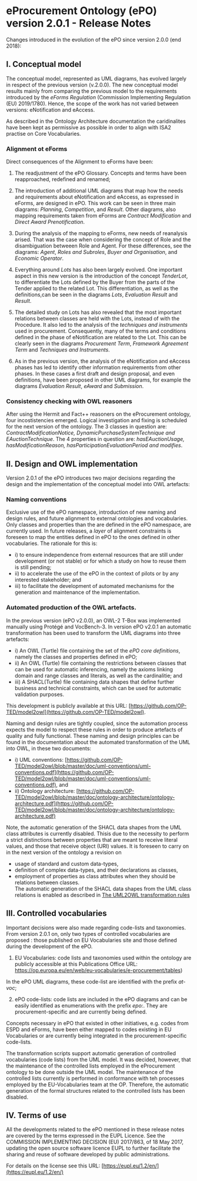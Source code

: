 # eProcurement Ontology (ePO) version 2.0.1 - Release Notes 

Changes introduced in the evolution of the ePO since version 2.0.0 (end 2018):

## I. Conceptual model

The conceptual model, represented as UML diagrams, has evolved largely in respect of the previous version (v.2.0.0). 
The new conceptual model results mainly from comparing the previous model to the requirements introduced by the _eForms Regulation_ 
(Commission Implementing Regulation (EU) 2019/1780). Hence, the scope of the work has not varied between versions: eNotification and eAccess. 

As described in the Ontology Architecture documentation the caridinalites have been kept as permissive as possible in order to align with ISA2 practise on Core Vocabularies.

### Alignment ot eForms

Direct consequences of the Alignment to eForms have been:

1. The readjustment of the ePO Glossary. Concepts and terms have been reapproached, redefined and renamed; 

2. The introduction of additional UML diagrams that map how the needs and requirements about eNotification and eAccess, as expressed in eForms, 
are designed in ePO. This work can be seen in three main diagrams: _Planning_, _Competition_, and _Result_. Other diagrams, also mapping requirements taken from eForms are _Contract Modification_ and _Direct Award Prenotification_.

3. During the analysis of the mapping to eForms, new needs of reanalysis arised. That was the case when considering the concept of Role and 
the disambiguation betweeen Role and Agent. For these differences, see the diagrams: _Agent_, _Roles and Subroles_, _Buyer and Organisation_, and
_Economic Operator_.

4. Everything around _Lots_ has also been largely evolved. One important aspect in this new version is the introduction of the concept _TenderLot_, to differentiate the Lots defined by the Buyer from the parts of the Tender applied to the related Lot. This differentiation, as well as the definitions,can be seen in the diagrams _Lots_, _Evaluation Result_ and _Result_.

5. The detailed study on Lots has also revealed that the most important relations between classes are held with the Lots, instead of with the Procedure. 
It also led to the analysis of the _techniques and instruments_ used in procurement. Consequently, many of the terms and conditions defined in the 
phase of eNotification are related to the Lot. This can be clearly seen in the diagrams _Procurement Term_, _Framework Agreement Term_ and 
_Techniques and Instruments_.

6. As in the previous version, the analysis of the eNotification and eAccess phases has led to identify other information requirements from other phases. 
In these cases a first draft and design proposal, and even definitions, have been proposed in other UML diagrams, for example
the diagrams _Evaluation Result_, _eAward_ and _Submission_. 

### Consistency checking with OWL reasoners

After using the Hermit and Fact++ reasoners on the eProcurement ontology, four incostistencies emerged. Logical investigation and fixing is scheduled for the next version of the ontology. 
The 3 classes in question are: _ContractModificationNotice, DynamicPurchaseSystemTechnique and EAuctionTechnique_. 
The 4 properties in question are: _hasEAuctionUsage, hasModificationReason, hasParticipationEvaluationPeriod and modifies_.

## II. Design and OWL implementation

Version 2.0.1 of the ePO introduces two major decisions regarding the design and the implementation of the conceptual model into OWL artefacts:

### Naming conventions

Exclusive use of the ePO namespace, introduction of new naming and design rules, and future alignment to external ontologies and vocabularies. 
Only classes and properties than the are defined in the ePO namespace, are currently used.
In future releases, a _layer_ of alignment constraints is foreseen to map the entities defined in ePO to the ones defined in other vocabularies. 
The rationale for this is: 

* i) to ensure independence from external resources that are still under development (or not stable) or for 
which a study on how to reuse them is still pending; 
* ii) to accelerate the use of the ePO in the context of pilots or by any interested stakeholder; and 
* iii) to facilitate the development of automated mechanisms for the generation and maintenance of the implementation.

### Automated production of the OWL artefacts. 

In the previous version (ePO v2.0.0), an OWL-2 T-Box was implemented manually using Protégé and VocBench-3. 
In version ePO v2.0.1 an automatic transformation has been used to transform the UML diagrams into three artefacts: 

* i) An OWL (Turtle) file containing the set of the _ePO core definitions_, namely the classes and properties defined in ePO;
* ii) An OWL (Turtle) file containing the restrictions between classes that can be used for automatic inferencing, namely the axioms linking domain and range classes and literals, as well as the cardinalitie; and
* iii) A SHACL(Turtle) file containing data shapes that define further business and technical constraints, which can be used for automatic validation purposes.

This development is publicly available at this URL: [https://github.com/OP-TED/model2owl](https://github.com/OP-TED/model2owl).

Naming and design rules are tightly coupled, since the automation process expects the model to respect these rules in order to produce artefacts of quality and fully functional. These naming and design principles can be found in the documentation about the automated transformation of the UML into OWL, in these two documents:

* i) UML conventions: [https://github.com/OP-TED/model2owl/blob/master/doc/uml-conventions/uml-conventions.pdf](https://github.com/OP-TED/model2owl/blob/master/doc/uml-conventions/uml-conventions.pdf), and
* ii) Ontology architecture: [https://github.com/OP-TED/model2owl/blob/master/doc/ontology-architecture/ontology-architecture.pdf](https://github.com/OP-TED/model2owl/blob/master/doc/ontology-architecture/ontology-architecture.pdf)

Note, the automatic generation of the SHACL data shapes from the UML class attributes is currently disabled.  Thisis due to the necessity to perform a strict distinctions between properties that are meant to receive literal values, and those that receive object (URI) values. It is foreseen to carry on in the next version of the ontology a revision on 
  * usage of standard and custom data-types,
  * definition of complex data-types, and their declarations as classes, 
  * employment of properties as class attributes when they should be relations between classes.  
The automatic generation of the SHACL data shapes from the UML class relations is enabled as described in [The UML2OWL transformation rules](https://github.com/OP-TED/model2owl/blob/master/doc/uml2owl-transformation/uml2owl-transformation.pdf)
## III. Controlled vocabularies

Important decisions were also made regarding code-lists and taxonomies. From version 2.0.1 on, only two types of controlled vocabularies are proposed : those published on EU Vocabularies site and those defined during the development of the ePO. 

1. EU Vocabularies: code lists and taxonomies used within the ontology are publicly accessible at this Publications Office URL: https://op.europa.eu/en/web/eu-vocabularies/e-procurement/tables)

In the ePO UML diagrams, these code-list are identified with the prefix _at-voc_;

2. ePO code-lists: code lists are included in the ePO diagrams and can be easily identified as enumerations with the prefix _epo:_. They are procurement-specific and are currently being defined.

Concepts necessary in ePO that existed in other initiatives, e.g. codes from ESPD and eForms, have been either mapped to codes existing in EU Vocabularies or are currently
being integrated in the procurement-specific code-lists.

The transformation scripts support automatic generation of controlled vocabularies (code lists) from the UML model. It was decided, however, that the maintenance of the controlled lists employed in the eProcurement ontology to be done outside the UML model. The maintenance of the controlled lists currently is performed in conformance with teh processes employed by the EU-Vocabularies team at the OP. Therefore, the automatic generation of the formal structures  related to the controlled lists has been disabled. 

## IV. Terms of use

All the developments related to the ePO mentioned in these release notes are covered by the terms expressed in the EUPL Licence. See the COMMISSION IMPLEMENTING DECISION (EU) 2017/863, of 18 May 2017, updating the open source software licence EUPL to further facilitate the sharing and reuse of software developed by public administrations.

For details on the license see this URL: [https://eupl.eu/1.2/en/](https://eupl.eu/1.2/en/)

